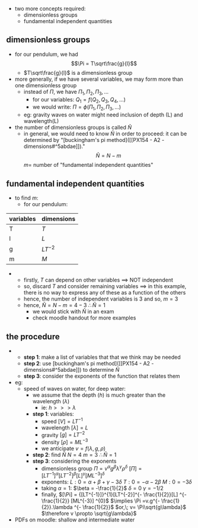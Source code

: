 - two more concepts required:
	- dimensionless groups
	- fundamental independent quantities
## dimensionless groups
- for our pendulum, we had $$\Pi = T\sqrt\frac{g}{l}$$
	- $T\sqrt\frac{g}{l}$ is a dimensionless group
- more generally, if we have several variables, we may form more than one dimensionless group
	- instead of $\Pi$, we have $\Pi_1, \Pi_2, \Pi_3,...$
		- for our variables: $Q_1=f(Q_2,Q_3,Q_4,...)$
		- we would write: $\Pi =\phi(\Pi_1,\Pi_2,\Pi_3,...)$
	-  eg: gravity waves on water might need inclusion of depth (L) and wavelength(L)
- the number of dimensionless groups is called $\tilde N$
	- in general, we would need to know $\tilde N$ in order to proceed: it can be determined by "[buckingham's pi method]([[PX154 - A2 - dimensions#^5abdae]])."$$\tilde N = N -m$$
			$m =$ number of "fundamental independent quantities"
## fundamental independent quantities
- to find $m$:
	- for our pendulum:

| variables | dimensions |
| --------- | ---------- |
| T         | $T$          |
| l         | $L$          |
| g         | $LT^{-2}$  |
| m         | $M$          |
- 
	-  firstly, $T$ can depend on other variables $\implies$ NOT independent
	- so, discard $T$ and consider remaining variables
		$\implies$ in this example, there is no way to express any of these as a function of the others
	- hence, the number of independent variables is $3$ and so, $m=3$
	- hence, $\tilde N = N-m = 4-3$
			 $\therefore \tilde N = 1$
		- we would stick with $\tilde N$ in an exam
		- check moodle handout for more examples
## the procedure
- 
	- **step 1**: make a list of variables that that we think may be needed
	- **step 2**: use [buckingham's pi method]([[PX154 - A2 - dimensions#^5abdae]]) to determine $\tilde N$
	- **step 3**: consider the exponents of the function that relates them
- eg:
	- speed of waves on water, for deep water:
		- we assume that the depth ($h$) is much greater than the wavelength ($\lambda$)
			- ie: $h >>> \lambda$
		- **step 1**: variables:
			- speed $[V] =LT^{-1}$
			- wavelength $[\lambda] = L$
			- gravity $[g] =LT^{-2}$
			- density $[\rho]=ML^{-3}$
			- we anticipate $v=f(\lambda, g, \rho)$
		- **step 2**: find $\tilde N$
			 $N=4$
			 $m = 3$
			 $\therefore \tilde N = 1$
		- **step 3**: considering the exponents
			- dimensionless group 
				$\Pi = v^{\alpha}g^{\beta}\lambda ^{\gamma} \rho ^{\delta}$
				$[\Pi] = {[LT^{-1}]}^{\alpha}[LT^{-2}]^{\beta}[L] ^{\gamma} [ML^{-3}] ^{\delta}$
			- exponents: 
				$L: 0 = \alpha + \beta + \gamma - 3\delta$
				$T : 0 = -\alpha -2\beta$
				$M:0=-3\delta$
			- taking $\alpha=1$:
				$\beta = -\frac{1}{2}$
				$\delta = 0$
				$\gamma = -1/2$
			- finally,
				$[\Pi] = {[LT^{-1}]}^{1}[LT^{-2}]^{- \frac{1}{2}}[L] ^{- \frac{1}{2}} [ML^{-3}] ^{0}$
				$\implies \Pi =v.g^{- \frac{1}{2}}.\lambda ^{- \frac{1}{2}}$
				$or,\; v= \Pi\sqrt{g\lambda}$
				$\therefore v \propto \sqrt{g\lambda}$
- PDFs on moodle: shallow and intermediate water


 
